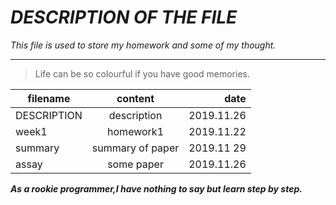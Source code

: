 # *DESCRIPTION OF THE FILE* 
*This file is used to store my homework and some of my thought.*
***
>Life can be so colourful if you have good memories. 

|filename    |content   |date   |
|------------|:--------:|------:|
|DESCRIPTION |description|2019.11.26|
|week1|homework1|2019.11.22|
|summary|summary of paper|2019.11 29|
|assay|some paper|2019.11.26|

***As a rookie programmer,I have nothing to say but learn step by step.***

